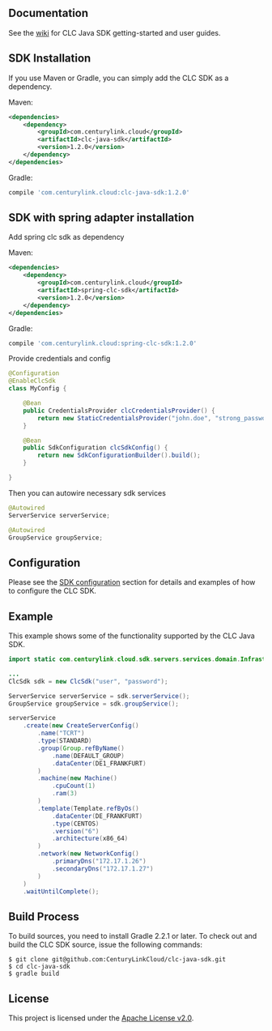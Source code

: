 
Documentation
-------------
See the [wiki](https://github.com/CenturyLinkCloud/clc-java-sdk/wiki) for CLC Java SDK getting-started and user guides.

SDK Installation
------------

If you use Maven or Gradle, you can simply add the CLC SDK as a dependency.

Maven: 
```xml
<dependencies>
    <dependency>
        <groupId>com.centurylink.cloud</groupId>
        <artifactId>clc-java-sdk</artifactId>
        <version>1.2.0</version>
    </dependency>
</dependencies>
```

Gradle:
```groovy
compile 'com.centurylink.cloud:clc-java-sdk:1.2.0'
```

SDK with spring adapter installation
------------

Add spring clc sdk as dependency

Maven: 
```xml
<dependencies>
    <dependency>
        <groupId>com.centurylink.cloud</groupId>
        <artifactId>spring-clc-sdk</artifactId>
        <version>1.2.0</version>
    </dependency>
</dependencies>
```

Gradle:
```groovy
compile 'com.centurylink.cloud:spring-clc-sdk:1.2.0'
```

Provide credentials and config

```java
@Configuration
@EnableClcSdk
class MyConfig {

    @Bean
    public CredentialsProvider clcCredentialsProvider() {
        return new StaticCredentialsProvider("john.doe", "strong_password");
    }

    @Bean
    public SdkConfiguration clcSdkConfig() {
        return new SdkConfigurationBuilder().build();
    }

}

```

Then you can autowire necessary sdk services

```java
@Autowired
ServerService serverService;

@Autowired
GroupService groupService;
```

Configuration
-------------

Please see the [SDK configuration](https://github.com/CenturyLinkCloud/clc-java-sdk/wiki/2.11-SDK-configuration)
section for details and examples of how to configure the CLC SDK.

Example
-------
This example shows some of the functionality supported by the CLC Java SDK.

```java
import static com.centurylink.cloud.sdk.servers.services.domain.InfrastructureConfig.dataCenter;

...
ClcSdk sdk = new ClcSdk("user", "password");

ServerService serverService = sdk.serverService();
GroupService groupService = sdk.groupService();

serverService
    .create(new CreateServerConfig()
        .name("TCRT")
        .type(STANDARD)
        .group(Group.refByName()
            .name(DEFAULT_GROUP)
            .dataCenter(DE1_FRANKFURT)
        )
        .machine(new Machine()
            .cpuCount(1)
            .ram(3)
        )
        .template(Template.refByOs()
            .dataCenter(DE_FRANKFURT)
            .type(CENTOS)
            .version("6")
            .architecture(x86_64)
        )
        .network(new NetworkConfig()
            .primaryDns("172.17.1.26")
            .secondaryDns("172.17.1.27")
        )
    )
    .waitUntilComplete();
```

Build Process
---------------------
To build sources, you need to install Gradle 2.2.1 or later. To check out and build the CLC SDK source, issue the following commands:

```
$ git clone git@github.com:CenturyLinkCloud/clc-java-sdk.git
$ cd clc-java-sdk
$ gradle build
```


License
-------
This project is licensed under the [Apache License v2.0](http://www.apache.org/licenses/LICENSE-2.0.html).